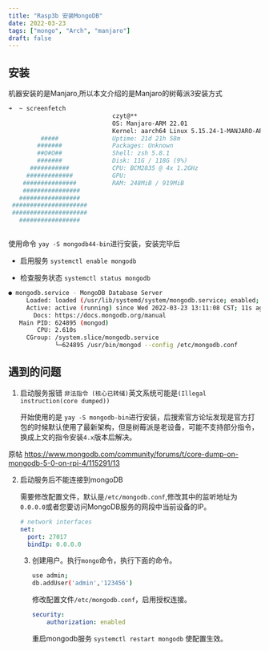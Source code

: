 ```yaml
---
title: "Rasp3b 安装MongoDB"
date: 2022-03-23
tags: ["mongo", "Arch", "manjaro"]
draft: false
---
```


## 安装

机器安装的是Manjaro,所以本文介绍的是Manjaro的树莓派3安装方式

``` bash
➜  ~ screenfetch
                             czyt@**
                             OS: Manjaro-ARM 22.01
                             Kernel: aarch64 Linux 5.15.24-1-MANJARO-ARM-RPI
         #####               Uptime: 21d 21h 58m
        #######              Packages: Unknown
        ##O#O##              Shell: zsh 5.8.1
        #######              Disk: 11G / 118G (9%)
      ###########            CPU: BCM2835 @ 4x 1.2GHz
     #############           GPU:
    ###############          RAM: 248MiB / 919MiB
    ################
   #################
 #####################
 #####################
   #################



```

使用命令 `yay -S mongodb44-bin`进行安装，安装完毕后

+ 启用服务 `systemctl enable mongodb`

+ 检查服务状态 `systemctl status mongodb`

``` bash
● mongodb.service - MongoDB Database Server
     Loaded: loaded (/usr/lib/systemd/system/mongodb.service; enabled; vendor preset: disabled)
     Active: active (running) since Wed 2022-03-23 13:11:08 CST; 11s ago
       Docs: https://docs.mongodb.org/manual
   Main PID: 624895 (mongod)
        CPU: 2.610s
     CGroup: /system.slice/mongodb.service
             └─624895 /usr/bin/mongod --config /etc/mongodb.conf
```

## 遇到的问题

1. 启动服务报错 `非法指令 (核心已转储)`英文系统可能是`(Illegal instruction(core dumped))`

   开始使用的是 `yay -S mongodb-bin`进行安装，后搜索官方论坛发现是官方打包的时候默认使用了最新架构，但是树莓派是老设备，可能不支持部分指令，换成上文的指令安装`4.x`版本后解决。

  原帖 https://www.mongodb.com/community/forums/t/core-dump-on-mongodb-5-0-on-rpi-4/115291/13

2. 启动服务后不能连接到mongoDB

   需要修改配置文件，默认是`/etc/mongodb.conf`,修改其中的监听地址为`0.0.0.0`或者您要访问MongoDB服务的网段中当前设备的IP。

   ```yaml
   # network interfaces
   net:
     port: 27017
     bindIp: 0.0.0.0
   ```

   3. 创建用户。执行`mongo`命令，执行下面的命令。
   
      ```bash
      use admin;
      db.addUser('admin','123456')
      ```
   
      修改配置文件`/etc/mongodb.conf`，启用授权连接。
   
      ```yaml
      security:
          authorization: enabled
      ```
   
      重启mongodb服务 `systemctl restart mongodb` 使配置生效。
   
      